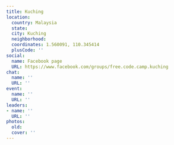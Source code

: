 ```yaml
---
title: Kuching
location:
  country: Malaysia
  state: 
  city: Kuching
  neighborhood: 
  coordinates: 1.560091, 110.345414
  plusCode: ''
social:
  name: Facebook page
  URL: https://www.facebook.com/groups/free.code.camp.kuching
chat:
  name: ''
  URL: ''
event:
  name: ''
  URL: ''
leaders:
- name: ''
  URL: ''
photos:
  old: 
  cover: ''
---
```

